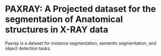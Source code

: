 # PAXRAY: A Projected dataset for the segmentation of Anatomical structures in X-RAY data

Paxray is a dataset for instance segmentation, semantic segmentation, and object detection tasks.